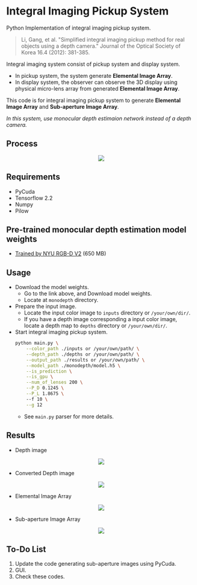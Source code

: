 # Integral Imaging Pickup System
Python Implementation of integral imaging pickup system.
> Li, Gang, et al. "Simplified integral imaging pickup method for real objects using a depth camera." Journal of the Optical Society of Korea 16.4 (2012): 381-385.

Integral imaging system consist of pickup system and display system.   
- In pickup system, the system generate **Elemental Image Array**.
- In display system, the observer can observe the 3D display using physical micro-lens array from generated **Elemental Image Array**.

This code is for integral imaging pickup system to generate **Elemental Image Array** and **Sub-aperture Image Array**.   
   
_In this system, use monocular depth estimaion network instead of a depth camera._

## Process
<p align="center"><img src="https://user-images.githubusercontent.com/55485826/129469057-567113e3-7aa5-46e4-8e29-c9f4242807fd.png"></p>

## Requirements
- PyCuda
- Tensorflow 2.2
- Numpy
- Pilow

## Pre-trained monocular depth estimation model weights
* [Trained by NYU RGB-D V2](https://drive.google.com/uc?export=download&id=1k8McRE2vOtrkHmG9ZU6Cd-IUDtr2Fbbv) (650 MB)

## Usage
- Download the model weights.
    - Go to the link above, and Download model weights.
    - Locate at `monodepth` directory.
- Prepare the input image.
    - Locate the input color image to `inputs` directory or `/your/own/dir/`.
    - If you have a depth image corresponding a input color image,   
      locate a depth map to `depths` directory or `/your/own/dir/`.
- Start integral imaging pickup system.
    ```Bash
    python main.py \
        --color_path ./inputs or /your/own/path/ \
        --depth_path ./depths or /your/own/path/ \
        --output_path ./results or /your/own/path/ \
        --model_path ./monodepth/model.h5 \
        --is_prediction \
        --is_gpu \
        --num_of_lenses 200 \
        --P_D 0.1245 \
        --P_L 1.8675 \ 
        --f 10 \
        --g 12
    ```
    - See `main.py` parser for more details.
    
## Results
- Depth image
<p align="center"><img src="https://user-images.githubusercontent.com/55485826/129468607-d80a5d66-ebfa-4b51-82a0-273b4c6e0931.png"></p>
   
- Converted Depth image
<p align="center"><img src="https://user-images.githubusercontent.com/55485826/129468643-645d97be-9ba6-4b54-826b-7243b793132d.png"></p>
   
- Elemental Image Array
<p align="center"><img src="https://user-images.githubusercontent.com/55485826/129468731-6c2303a0-40ed-4c2b-b674-a043565c7dcb.png"></p>
   
- Sub-aperture Image Array
<p align="center"><img src="https://user-images.githubusercontent.com/55485826/129468813-dee15f32-754d-427b-966a-33d87a53d54f.png"></p>

## To-Do List
1. Update the code generating sub-aperture images using PyCuda.
2. GUI.
3. Check these codes.